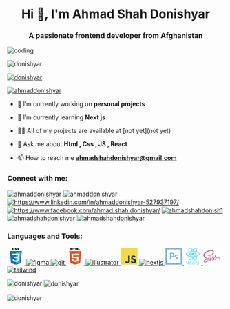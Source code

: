<h1 align="center">Hi 👋, I'm Ahmad Shah Donishyar</h1>
<h3 align="center">A passionate frontend developer from Afghanistan</h3>
<img src="[https://www.google.com/url?sa=i&url=https%3A%2F%2Fgiphy.com%2Fexplore%2Fprogrammer&psig=AOvVaw2gtoAMTlOnXeSSMsLif6WS&ust=1695099139432000&source=images&cd=vfe&opi=89978449&ved=0CBAQjRxqFwoTCLjOisSus4EDFQAAAAAdAAAAABAE](https://gifdb.com/images/high/animated-man-computer-coding-nae6mec378lsg1i3.gif)" alt="coding">


<p align="left"> <img src="https://komarev.com/ghpvc/?username=donishyar&label=Profile%20views&color=0e75b6&style=flat" alt="donishyar" /> </p>

<p align="left"> <a href="https://github.com/ryo-ma/github-profile-trophy"><img src="https://github-profile-trophy.vercel.app/?username=donishyar" alt="donishyar" /></a> </p>

<p align="left"> <a href="https://twitter.com/ahmaddonishyar" target="blank"><img src="https://img.shields.io/twitter/follow/ahmaddonishyar?logo=twitter&style=for-the-badge" alt="ahmaddonishyar" /></a> </p>

- 🔭 I’m currently working on **personal projects**

- 🌱 I’m currently learning **Next js**

- 👨‍💻 All of my projects are available at [not yet](not yet)

- 💬 Ask me about **Html , Css , JS , React**

- 📫 How to reach me **ahmadshahdonishyar@gmail.com**

<h3 align="left">Connect with me:</h3>
<p align="left">
<a href="https://codepen.io/ahmaddonishyar" target="blank"><img align="center" src="https://raw.githubusercontent.com/rahuldkjain/github-profile-readme-generator/master/src/images/icons/Social/codepen.svg" alt="ahmaddonishyar" height="30" width="40" /></a>
<a href="https://twitter.com/ahmaddonishyar" target="blank"><img align="center" src="https://raw.githubusercontent.com/rahuldkjain/github-profile-readme-generator/master/src/images/icons/Social/twitter.svg" alt="ahmaddonishyar" height="30" width="40" /></a>
<a href="https://linkedin.com/in/https://www.linkedin.com/in/ahmaddonishyar-527937197/" target="blank"><img align="center" src="https://raw.githubusercontent.com/rahuldkjain/github-profile-readme-generator/master/src/images/icons/Social/linked-in-alt.svg" alt="https://www.linkedin.com/in/ahmaddonishyar-527937197/" height="30" width="40" /></a>
<a href="https://fb.com/https://www.facebook.com/ahmad.shah.donishyar/" target="blank"><img align="center" src="https://raw.githubusercontent.com/rahuldkjain/github-profile-readme-generator/master/src/images/icons/Social/facebook.svg" alt="https://www.facebook.com/ahmad.shah.donishyar/" height="30" width="40" /></a>
<a href="https://www.hackerrank.com/ahmadshahdonish1" target="blank"><img align="center" src="https://raw.githubusercontent.com/rahuldkjain/github-profile-readme-generator/master/src/images/icons/Social/hackerrank.svg" alt="ahmadshahdonish1" height="30" width="40" /></a>
<a href="https://www.leetcode.com/ahmadshahdonishyar" target="blank"><img align="center" src="https://raw.githubusercontent.com/rahuldkjain/github-profile-readme-generator/master/src/images/icons/Social/leet-code.svg" alt="ahmadshahdonishyar" height="30" width="40" /></a>
<a href="https://discord.gg/ahmadshahdonishyar" target="blank"><img align="center" src="https://raw.githubusercontent.com/rahuldkjain/github-profile-readme-generator/master/src/images/icons/Social/discord.svg" alt="ahmadshahdonishyar" height="30" width="40" /></a>
</p>

<h3 align="left">Languages and Tools:</h3>
<p align="left"> <a href="https://www.w3schools.com/css/" target="_blank" rel="noreferrer"> <img src="https://raw.githubusercontent.com/devicons/devicon/master/icons/css3/css3-original-wordmark.svg" alt="css3" width="40" height="40"/> </a> <a href="https://www.figma.com/" target="_blank" rel="noreferrer"> <img src="https://www.vectorlogo.zone/logos/figma/figma-icon.svg" alt="figma" width="40" height="40"/> </a> <a href="https://git-scm.com/" target="_blank" rel="noreferrer"> <img src="https://www.vectorlogo.zone/logos/git-scm/git-scm-icon.svg" alt="git" width="40" height="40"/> </a> <a href="https://www.w3.org/html/" target="_blank" rel="noreferrer"> <img src="https://raw.githubusercontent.com/devicons/devicon/master/icons/html5/html5-original-wordmark.svg" alt="html5" width="40" height="40"/> </a> <a href="https://www.adobe.com/in/products/illustrator.html" target="_blank" rel="noreferrer"> <img src="https://www.vectorlogo.zone/logos/adobe_illustrator/adobe_illustrator-icon.svg" alt="illustrator" width="40" height="40"/> </a> <a href="https://developer.mozilla.org/en-US/docs/Web/JavaScript" target="_blank" rel="noreferrer"> <img src="https://raw.githubusercontent.com/devicons/devicon/master/icons/javascript/javascript-original.svg" alt="javascript" width="40" height="40"/> </a> <a href="https://nextjs.org/" target="_blank" rel="noreferrer"> <img src="https://cdn.worldvectorlogo.com/logos/nextjs-2.svg" alt="nextjs" width="40" height="40"/> </a> <a href="https://www.photoshop.com/en" target="_blank" rel="noreferrer"> <img src="https://raw.githubusercontent.com/devicons/devicon/master/icons/photoshop/photoshop-line.svg" alt="photoshop" width="40" height="40"/> </a> <a href="https://reactjs.org/" target="_blank" rel="noreferrer"> <img src="https://raw.githubusercontent.com/devicons/devicon/master/icons/react/react-original-wordmark.svg" alt="react" width="40" height="40"/> </a> <a href="https://sass-lang.com" target="_blank" rel="noreferrer"> <img src="https://raw.githubusercontent.com/devicons/devicon/master/icons/sass/sass-original.svg" alt="sass" width="40" height="40"/> </a> <a href="https://tailwindcss.com/" target="_blank" rel="noreferrer"> <img src="https://www.vectorlogo.zone/logos/tailwindcss/tailwindcss-icon.svg" alt="tailwind" width="40" height="40"/> </a> </p>

<p><img align="left" src="https://github-readme-stats.vercel.app/api/top-langs?username=donishyar&show_icons=true&locale=en&layout=compact" alt="donishyar" /></p>

<p>&nbsp;<img align="center" src="https://github-readme-stats.vercel.app/api?username=donishyar&show_icons=true&locale=en" alt="donishyar" /></p>

<p><img align="center" src="https://github-readme-streak-stats.herokuapp.com/?user=donishyar&" alt="donishyar" /></p>
